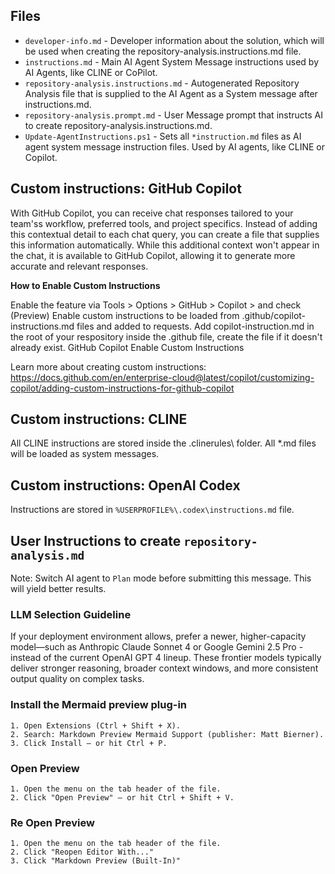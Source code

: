 ## Files

- `developer-info.md` - Developer information about the solution, which will be used when creating the repository-analysis.instructions.md file.
- `instructions.md` - Main AI Agent System Message instructions used by AI Agents, like CLINE or CoPilot.
- `repository-analysis.instructions.md` - Autogenerated Repository Analysis file that is supplied to the AI Agent as a System message after instructions.md.
- `repository-analysis.prompt.md` - User Message prompt that instructs AI to create repository-analysis.instructions.md.
- `Update-AgentInstructions.ps1` - Sets all `*instruction.md` files as AI agent system message instruction files. Used by AI agents, like CLINE or Copilot.

## Custom instructions: GitHub Copilot

With GitHub Copilot, you can receive chat responses tailored to your team'ss workflow, preferred tools, and project specifics.
Instead of adding this contextual detail to each chat query, you can create a file that supplies this information automatically.
While this additional context won't appear in the chat, it is available to GitHub Copilot, allowing it to generate more accurate and relevant responses.

**How to Enable Custom Instructions**

Enable the feature via Tools > Options > GitHub > Copilot > and check (Preview) Enable custom instructions to be loaded from .github/copilot-instructions.md files and added to requests.
Add copilot-instruction.md in the root of your respository inside the .github file, create the file if it doesn't already exist.
GitHub Copilot Enable Custom Instructions

Learn more about creating custom instructions:
https://docs.github.com/en/enterprise-cloud@latest/copilot/customizing-copilot/adding-custom-instructions-for-github-copilot

## Custom instructions: CLINE

All CLINE instructions are stored inside the .clinerules\ folder.
All \*.md files will be loaded as system messages.

## Custom instructions: OpenAI Codex

Instructions are stored in `%USERPROFILE%\.codex\instructions.md` file.


## User Instructions to create `repository-analysis.md`

Note: Switch AI agent to `Plan` mode before submitting this message. This will yield better results.


### LLM Selection Guideline

If your deployment environment allows, prefer a newer, higher-capacity model—such as Anthropic Claude Sonnet 4 or Google Gemini 2.5 Pro - instead of the current OpenAI GPT 4 lineup.  These frontier models typically deliver stronger reasoning, broader context windows, and more consistent output quality on complex tasks.

### Install the Mermaid preview plug-in

	1. Open Extensions (Ctrl + Shift + X).
	2. Search: Markdown Preview Mermaid Support (publisher: Matt Bierner).
	3. Click Install – or hit Ctrl + P.
	
### Open Preview

	1. Open the menu on the tab header of the file.
	2. Click "Open Preview" – or hit Ctrl + Shift + V.
	
### Re Open Preview

	1. Open the menu on the tab header of the file.
	2. Click "Reopen Editor With..."
	3. Click "Markdown Preview (Built-In)"
